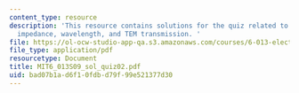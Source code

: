 ```yaml
---
content_type: resource
description: 'This resource contains solutions for the quiz related to amplitude,
  impedance, wavelength, and TEM transmission. '
file: https://ol-ocw-studio-app-qa.s3.amazonaws.com/courses/6-013-electromagnetics-and-applications-spring-2009/bad07b1ad6f10fdbd79f99e521377d30_MIT6_013S09_sol_quiz02.pdf
file_type: application/pdf
resourcetype: Document
title: MIT6_013S09_sol_quiz02.pdf
uid: bad07b1a-d6f1-0fdb-d79f-99e521377d30
---
```

